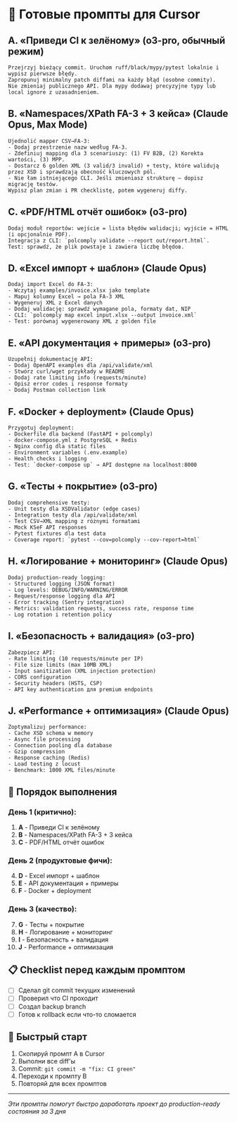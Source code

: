 # 🎯 Готовые промпты для Cursor

## A. «Приведи CI к зелёному» (o3-pro, обычный режим)

```
Przejrzyj bieżący commit. Uruchom ruff/black/mypy/pytest lokalnie i wypisz pierwsze błędy.
Zapropunuj minimalny patch diffami na każdy błąd (osobne commity).
Nie zmieniaj publicznego API. Dla mypy dodawaj precyzyjne typy lub local ignore z uzasadnieniem.
```

## B. «Namespaces/XPath FA-3 + 3 кейса» (Claude Opus, Max Mode)

```
Ujednolić mapper CSV→FA-3:
- Dodaj przestrzenie nazw według FA-3.
- Zdefiniuj mapping dla 3 scenariuszy: (1) FV B2B, (2) Korekta wartości, (3) MPP.
- Dostarcz 6 golden XML (3 valid/3 invalid) + testy, które walidują przez XSD i sprawdzają obecność kluczowych pól.
- Nie łam istniejącego CLI. Jeśli zmieniasz strukturę – dopisz migrację testów.
Wypisz plan zmian i PR checklistę, potem wygeneruj diffy.
```

## C. «PDF/HTML отчёт ошибок» (o3-pro)

```
Dodaj moduł reportów: wejście = lista błędów walidacji; wyjście = HTML (i opcjonalnie PDF).
Integracja z CLI: `polcomply validate --report out/report.html`.
Test: sprawdź, że plik powstaje i zawiera liczbę błędов.
```

## D. «Excel импорт + шаблон» (Claude Opus)

```
Dodaj import Excel do FA-3:
- Wczytaj examples/invoice.xlsx jako template
- Mapuj kolumny Excel → pola FA-3 XML
- Wygeneruj XML z Excel danych
- Dodaj walidację: sprawdź wymagane pola, formaty dat, NIP
- CLI: `polcomply map excel input.xlsx --output invoice.xml`
- Test: porównaj wygenerowany XML z golden file
```

## E. «API документация + примеры» (o3-pro)

```
Uzupełnij dokumentację API:
- Dodaj OpenAPI examples dla /api/validate/xml
- Stwórz curl/wget przykłady w README
- Dodaj rate limiting info (requests/minute)
- Opisz error codes i response formaty
- Dodaj Postman collection link
```

## F. «Docker + deployment» (Claude Opus)

```
Przygotuj deployment:
- Dockerfile dla backend (FastAPI + polcomply)
- docker-compose.yml z PostgreSQL + Redis
- Nginx config dla static files
- Environment variables (.env.example)
- Health checks i logging
- Test: `docker-compose up` → API dostępne na localhost:8000
```

## G. «Тесты + покрытие» (o3-pro)

```
Dodaj comprehensive testy:
- Unit testy dla XSDValidator (edge cases)
- Integration testy dla /api/validate/xml
- Test CSV→XML mapping z różnymi formatami
- Mock KSeF API responses
- Pytest fixtures dla test data
- Coverage report: `pytest --cov=polcomply --cov-report=html`
```

## H. «Логирование + мониторинг» (Claude Opus)

```
Dodaj production-ready logging:
- Structured logging (JSON format)
- Log levels: DEBUG/INFO/WARNING/ERROR
- Request/response logging dla API
- Error tracking (Sentry integration)
- Metrics: validation requests, success rate, response time
- Log rotation i retention policy
```

## I. «Безопасность + валидация» (o3-pro)

```
Zabezpiecz API:
- Rate limiting (10 requests/minute per IP)
- File size limits (max 10MB XML)
- Input sanitization (XML injection protection)
- CORS configuration
- Security headers (HSTS, CSP)
- API key authentication для premium endpoints
```

## J. «Performance + оптимизация» (Claude Opus)

```
Zoptymalizuj performance:
- Cache XSD schema w memory
- Async file processing
- Connection pooling dla database
- Gzip compression
- Response caching (Redis)
- Load testing z locust
- Benchmark: 1000 XML files/minute
```

## 🎯 **Порядок выполнения**

### День 1 (критично):
1. **A** - Приведи CI к зелёному
2. **B** - Namespaces/XPath FA-3 + 3 кейса  
3. **C** - PDF/HTML отчёт ошибок

### День 2 (продуктовые фичи):
4. **D** - Excel импорт + шаблон
5. **E** - API документация + примеры
6. **F** - Docker + deployment

### День 3 (качество):
7. **G** - Тесты + покрытие
8. **H** - Логирование + мониторинг
9. **I** - Безопасность + валидация
10. **J** - Performance + оптимизация

## 📋 **Checklist перед каждым промптом**

- [ ] Сделал git commit текущих изменений
- [ ] Проверил что CI проходит
- [ ] Создал backup branch
- [ ] Готов к rollback если что-то сломается

## 🚀 **Быстрый старт**

1. Скопируй промпт A в Cursor
2. Выполни все diff'ы
3. Commit: `git commit -m "fix: CI green"`
4. Переходи к промпту B
5. Повторяй для всех промптов

---

*Эти промпты помогут быстро доработать проект до production-ready состояния за 3 дня*
